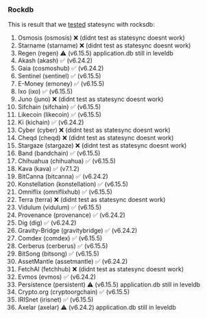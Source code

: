 ### Rockdb

This is result that we [tested](https://github.com/notional-labs/cosmosia/issues/53) statesync with rocksdb:


1. Osmosis (osmosis) :x: (didnt test as statesync doesnt work)
2. Starname (starname) :x: (didnt test as statesync doesnt work)
3. Regen (regen) :warning: (v6.15.5) application.db still in leveldb
4. Akash (akash)  :white_check_mark: (v6.24.2)
5. Gaia (cosmoshub) :white_check_mark: (v6.24.2)
6. Sentinel (sentinel) :white_check_mark: (v6.15.5)
7. E-Money (emoney) :white_check_mark: (v6.15.5)
8. Ixo (ixo) :white_check_mark: (v6.15.5)
9. Juno (juno) :x: (didnt test as statesync doesnt work)
10. Sifchain (sifchain) :white_check_mark: (v6.15.5)
11. Likecoin (likecoin) :white_check_mark: (v6.15.5)
12. Ki (kichain) :white_check_mark: (v6.24.2)
13. Cyber (cyber) :x: (didnt test as statesync doesnt work)
14. Cheqd (cheqd) :x: (didnt test as statesync doesnt work)
15. Stargaze (stargaze) :x: (didnt test as statesync doesnt work)
16. Band (bandchain)  :white_check_mark: (v6.15.5)
17. Chihuahua (chihuahua) :white_check_mark: (v6.15.5)
18. Kava (kava) :white_check_mark: (v7.1.2)
19. BitCanna (bitcanna) :white_check_mark: (v6.24.2)
20. Konstellation (konstellation) :white_check_mark: (v6.15.5)
21. Omniflix (omniflixhub) :white_check_mark: (v6.15.5)
22. Terra (terra) :x: (didnt test as statesync doesnt work)
23. Vidulum (vidulum) :white_check_mark: (v6.15.5)
24. Provenance (provenance) :white_check_mark: (v6.24.2)
25. Dig (dig) :white_check_mark: (v6.24.2)
26. Gravity-Bridge (gravitybridge) :white_check_mark: (v6.24.2)
27. Comdex (comdex) :white_check_mark: (v6.15.5)
28. Cerberus (cerberus) :white_check_mark: (v6.15.5)
29. BitSong (bitsong) :white_check_mark: (v6.15.5)
30. AssetMantle (assetmantle) :white_check_mark: (v6.24.2)
31. FetchAI (fetchhub) :x: (didnt test as statesync doesnt work)
32. Evmos (evmos) :white_check_mark: (v6.24.2)
33. Persistence (persistent) :warning: (v6.15.5) application.db still in leveldb
34. Crypto.org (cryptoorgchain) :white_check_mark: (v6.15.5)
35. IRISnet (irisnet) :white_check_mark: (v6.15.5)
36. Axelar (axelar) :warning: (v6.24.2) application.db still in leveldb
